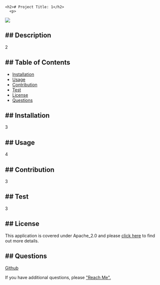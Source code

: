 
    <h2># Project Title: 1</h2> 
      <p>
  <img src="https://img.shields.io/badge/License-Apache_2.0-blue.svg">
  </p>
    <h2>## Description</h2>
        <p>2</p>
    <h2>## Table of Contents</h2>
        <ul>
            <li><a href="#installation">Installation</a></li>
            <li><a href="#usage">Usage</a></li>
            <li><a href="#contribution">Contribution</a></li>
            <li><a href="#test">Test</a></li>
            <li><a href="#license">License</a></li>
            <li><a href="#questions">Questions</a></li>
        </ul>
    <h2 id="#installation">## Installation</h2>
        <p>3</p>
    <h2 id="#usage">## Usage</h2>
        <p>4</p>
    <h2 id="#contribution">## Contribution</h2>
        <p>3</p>
    <h2 id="#test">## Test</h2>
        <p>3</p>
    <h2 id="#license">## License</h2>
        <p>
    This application is covered under Apache_2.0 and please <a href="https://choosealicense.com/licenses/">click here</a> to find out more details.
  </p>
    <h2 id="#questions">## Questions</h2>
        <p><a href="https://github.com/4">Github</a></p>
        <p>If you have additional questions, please <a href="3">"Reach Me".</a><p>            
  